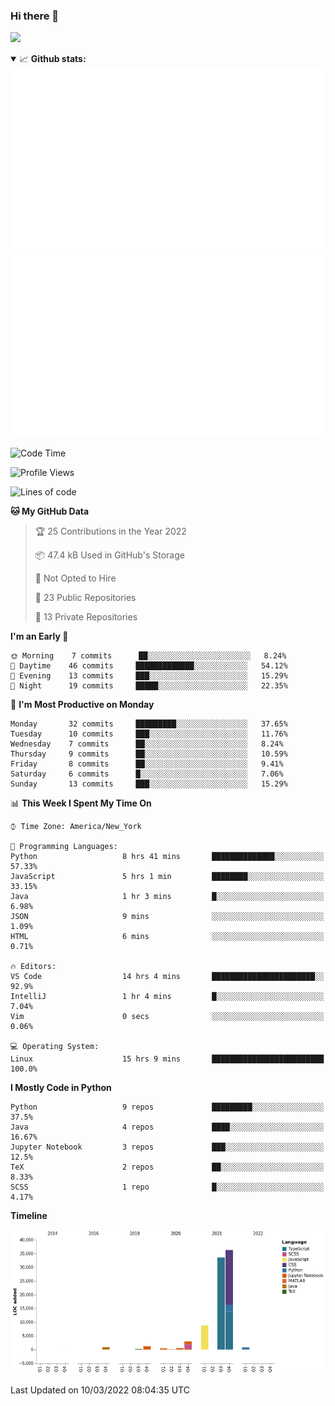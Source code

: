 ### Hi there 👋
 <!--<a href=""><img src="https://img.shields.io/badge/gmail-%23D14836.svg?&style=for-the-badge&logo=gmail&logoColor=white"/></a>-->
 <a href="https://twitter.com/shahanM"><img src="https://img.shields.io/badge/twitter-%231DA1F2.svg?&style=for-the-badge&logo=twitter&logoColor=white"/></a>
 <!--<a href=""><img src="https://img.shields.io/badge/linkedin-%230077B5.svg?&style=for-the-badge&logo=linkedin&logoColor=white"/></a>-->
<details open>
  <summary>📈 <b>Github stats:</b></summary>
  <img src="https://raw.githubusercontent.com/ShahanM/github-stats/master/generated/overview.svg"/>
  <img src="https://raw.githubusercontent.com/ShahanM/github-stats/master/generated/languages.svg"/>
</details>


<!--
**ShahanM/ShahanM** is a ✨ _special_ ✨ repository because its `README.md` (this file) appears on your GitHub profile.

Here are some ideas to get you started:

- 🔭 I’m currently working on ...
- 🌱 I’m currently learning ...
- 👯 I’m looking to collaborate on ...
- 🤔 I’m looking for help with ...
- 💬 Ask me about ...
- 📫 How to reach me: ...
- 😄 Pronouns: ...
- ⚡ Fun fact: ...
-->

<!--START_SECTION:waka-->
![Code Time](http://img.shields.io/badge/Code%20Time-190%20hrs%2022%20mins-blue)

![Profile Views](http://img.shields.io/badge/Profile%20Views-41-blue)

![Lines of code](https://img.shields.io/badge/From%20Hello%20World%20I%27ve%20Written-86%20Thousand%20lines%20of%20code-blue)

**🐱 My GitHub Data** 

> 🏆 25 Contributions in the Year 2022
 > 
> 📦 47.4 kB Used in GitHub's Storage 
 > 
> 🚫 Not Opted to Hire
 > 
> 📜 23 Public Repositories 
 > 
> 🔑 13 Private Repositories  
 > 
**I'm an Early 🐤** 

```text
🌞 Morning    7 commits      ██░░░░░░░░░░░░░░░░░░░░░░░   8.24% 
🌆 Daytime    46 commits     █████████████░░░░░░░░░░░░   54.12% 
🌃 Evening    13 commits     ███░░░░░░░░░░░░░░░░░░░░░░   15.29% 
🌙 Night      19 commits     █████░░░░░░░░░░░░░░░░░░░░   22.35%

```
📅 **I'm Most Productive on Monday** 

```text
Monday       32 commits     █████████░░░░░░░░░░░░░░░░   37.65% 
Tuesday      10 commits     ███░░░░░░░░░░░░░░░░░░░░░░   11.76% 
Wednesday    7 commits      ██░░░░░░░░░░░░░░░░░░░░░░░   8.24% 
Thursday     9 commits      ██░░░░░░░░░░░░░░░░░░░░░░░   10.59% 
Friday       8 commits      ██░░░░░░░░░░░░░░░░░░░░░░░   9.41% 
Saturday     6 commits      █░░░░░░░░░░░░░░░░░░░░░░░░   7.06% 
Sunday       13 commits     ███░░░░░░░░░░░░░░░░░░░░░░   15.29%

```


📊 **This Week I Spent My Time On** 

```text
⌚︎ Time Zone: America/New_York

💬 Programming Languages: 
Python                   8 hrs 41 mins       ██████████████░░░░░░░░░░░   57.33% 
JavaScript               5 hrs 1 min         ████████░░░░░░░░░░░░░░░░░   33.15% 
Java                     1 hr 3 mins         █░░░░░░░░░░░░░░░░░░░░░░░░   6.98% 
JSON                     9 mins              ░░░░░░░░░░░░░░░░░░░░░░░░░   1.09% 
HTML                     6 mins              ░░░░░░░░░░░░░░░░░░░░░░░░░   0.71%

🔥 Editors: 
VS Code                  14 hrs 4 mins       ███████████████████████░░   92.9% 
IntelliJ                 1 hr 4 mins         █░░░░░░░░░░░░░░░░░░░░░░░░   7.04% 
Vim                      0 secs              ░░░░░░░░░░░░░░░░░░░░░░░░░   0.06%

💻 Operating System: 
Linux                    15 hrs 9 mins       █████████████████████████   100.0%

```

**I Mostly Code in Python** 

```text
Python                   9 repos             █████████░░░░░░░░░░░░░░░░   37.5% 
Java                     4 repos             ████░░░░░░░░░░░░░░░░░░░░░   16.67% 
Jupyter Notebook         3 repos             ███░░░░░░░░░░░░░░░░░░░░░░   12.5% 
TeX                      2 repos             ██░░░░░░░░░░░░░░░░░░░░░░░   8.33% 
SCSS                     1 repo              █░░░░░░░░░░░░░░░░░░░░░░░░   4.17%

```


**Timeline**

![Chart not found](https://raw.githubusercontent.com/ShahanM/ShahanM/main/charts/bar_graph.png) 


 Last Updated on 10/03/2022 08:04:35 UTC
<!--END_SECTION:waka-->
